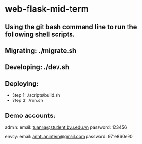 # web-flask-mid-term

## Using the git bash command line to run the following shell scripts.

## Migrating: ./migrate.sh

## Developing: ./dev.sh

## Deploying:
  - Step 1: ./scripts/build.sh
  - Step 2: ./run.sh

## Demo accounts:
admin:
  email: tuanna@student.bvu.edu.vn
  password: 123456

envoy:
  email: anhtuanintern@gmail.com
  password: 971e860e90
